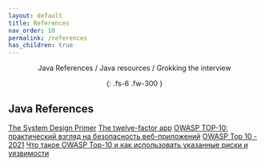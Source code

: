 ```yaml
---
layout: default
title: References
nav_order: 10
permalink: /references
has_children: true
---
```

<div align="center" markdown="1">
Java References / Java resources / Grokking the interview

{: .fs-6 .fw-300 }
</div>

## Java References

 <a href="https://github.com/donnemartin/system-design-primer">The System Design Primer</a>
 <a href="https://12factor.net/uk/">The twelve-factor app</a>
 [OWASP TOP-10: практический взгляд на безопасность веб-приложений](https://habr.com/ru/company/simplepay/blog/258499/)
 [OWASP Top 10 - 2021](https://owasp.org/Top10/)
 [Что такое OWASP Top-10 и как использовать указанные риски и уязвимости](https://blog.themarfa.name/chto-takoie-owasp-top-10-i-kak-ispolzovat-ukazannyie-riski-i-uiazvimosti/)